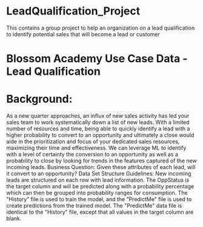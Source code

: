 # LeadQualification_Project

This contains a group project to help an organization on a lead qualification to identify potential sales that will become a lead or customer

# Blossom Academy Use Case Data - Lead Qualification

# Background:

As a new quarter approaches, an influx of new sales activity has led your
sales team to work systematically down a list of new leads. With a
limited number of resources and time, being able to quickly identify a
lead with a higher probability to convert to an opportunity and
ultimately a close would aide in the prioritization and focus of your
dedicated sales resources, maximizing their time and effectiveness. We
can leverage ML to identify with a level of certainty the conversion to
an opportunity as well as a probability to close by looking for trends in
the features captured of the new incoming leads.
Business Question:
Given these attributes of each lead, will it convert to an opportunity?
Data Set Structure Guidelines:
New incoming leads are structured on each row with lead information. The
OppStatus is the target column and will be predicted along with a
probability percentage which can then be grouped into probability ranges
for consumption.
The "History" file is used to train the model, and the "PredictMe" file
is used to create predictions from the trained model.
The "PredictMe" data file is identical to the "History" file, except that
all values in the target column are blank.
